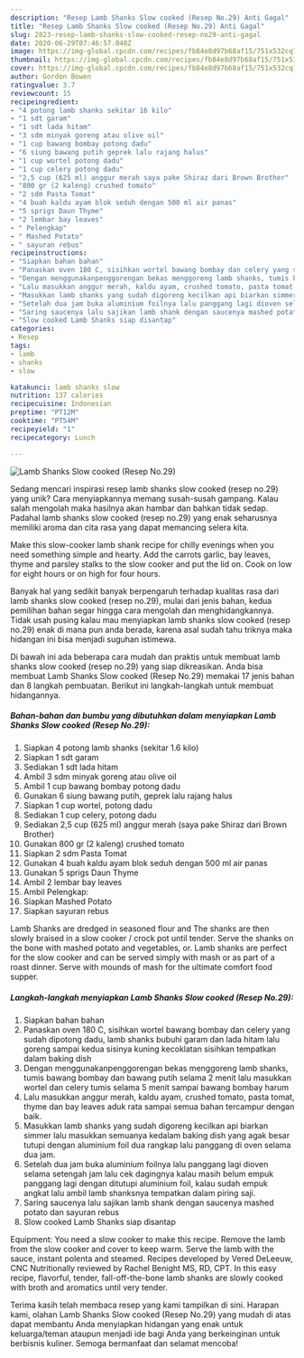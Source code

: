 ```yaml
---
description: "Resep Lamb Shanks Slow cooked (Resep No.29) Anti Gagal"
title: "Resep Lamb Shanks Slow cooked (Resep No.29) Anti Gagal"
slug: 2823-resep-lamb-shanks-slow-cooked-resep-no29-anti-gagal
date: 2020-06-29T07:46:57.048Z
image: https://img-global.cpcdn.com/recipes/fb84e8d97b68af15/751x532cq70/lamb-shanks-slow-cooked-resep-no29-foto-resep-utama.jpg
thumbnail: https://img-global.cpcdn.com/recipes/fb84e8d97b68af15/751x532cq70/lamb-shanks-slow-cooked-resep-no29-foto-resep-utama.jpg
cover: https://img-global.cpcdn.com/recipes/fb84e8d97b68af15/751x532cq70/lamb-shanks-slow-cooked-resep-no29-foto-resep-utama.jpg
author: Gordon Bowen
ratingvalue: 3.7
reviewcount: 15
recipeingredient:
- "4 potong lamb shanks sekitar 16 kilo"
- "1 sdt garam"
- "1 sdt lada hitam"
- "3 sdm minyak goreng atau olive oil"
- "1 cup bawang bombay potong dadu"
- "6 siung bawang putih geprek lalu rajang halus"
- "1 cup wortel potong dadu"
- "1 cup celery potong dadu"
- "2,5 cup (625 ml) anggur merah saya pake Shiraz dari Brown Brother"
- "800 gr (2 kaleng) crushed tomato"
- "2 sdm Pasta Tomat"
- "4 buah kaldu ayam blok seduh dengan 500 ml air panas"
- "5 sprigs Daun Thyme"
- "2 lembar bay leaves"
- " Pelengkap"
- " Mashed Potato"
- " sayuran rebus"
recipeinstructions:
- "Siapkan bahan bahan"
- "Panaskan oven 180 C, sisihkan wortel bawang bombay dan celery yang sudah dipotong dadu, lamb shanks bubuhi garam dan lada hitam lalu goreng sampai kedua sisinya kuning kecoklatan sisihkan tempatkan dalam baking dish"
- "Dengan menggunakanpenggorengan bekas menggoreng lamb shanks, tumis bawang bombay dan bawang putih selama 2 menit lalu masukkan wortel dan celery tumis selama 5 menit sampai bawang bombay harum"
- "Lalu masukkan anggur merah, kaldu ayam, crushed tomato, pasta tomat, thyme dan bay leaves aduk rata sampai semua bahan tercampur dengan baik."
- "Masukkan lamb shanks yang sudah digoreng kecilkan api biarkan simmer lalu masukkan semuanya kedalam baking dish yang agak besar tutupi dengan aluminium foil dua rangkap lalu panggang di oven selama dua jam."
- "Setelah dua jam buka aluminium foilnya lalu panggang lagi dioven selama setengah jam lalu cek dagingnya kalau masih belum empuk panggang lagi dengan ditutupi aluminium foil, kalau sudah empuk angkat lalu ambil lamb shanksnya tempatkan dalam piring saji."
- "Saring saucenya lalu sajikan lamb shank dengan saucenya mashed potato dan sayuran rebus"
- "Slow cooked Lamb Shanks siap disantap"
categories:
- Resep
tags:
- lamb
- shanks
- slow

katakunci: lamb shanks slow 
nutrition: 137 calories
recipecuisine: Indonesian
preptime: "PT12M"
cooktime: "PT54M"
recipeyield: "1"
recipecategory: Lunch

---
```



![Lamb Shanks Slow cooked (Resep No.29)](https://img-global.cpcdn.com/recipes/fb84e8d97b68af15/751x532cq70/lamb-shanks-slow-cooked-resep-no29-foto-resep-utama.jpg)

Sedang mencari inspirasi resep lamb shanks slow cooked (resep no.29) yang unik? Cara menyiapkannya memang susah-susah gampang. Kalau salah mengolah maka hasilnya akan hambar dan bahkan tidak sedap. Padahal lamb shanks slow cooked (resep no.29) yang enak seharusnya memiliki aroma dan cita rasa yang dapat memancing selera kita.

Make this slow-cooker lamb shank recipe for chilly evenings when you need something simple and hearty. Add the carrots garlic, bay leaves, thyme and parsley stalks to the slow cooker and put the lid on. Cook on low for eight hours or on high for four hours.

Banyak hal yang sedikit banyak berpengaruh terhadap kualitas rasa dari lamb shanks slow cooked (resep no.29), mulai dari jenis bahan, kedua pemilihan bahan segar hingga cara mengolah dan menghidangkannya. Tidak usah pusing kalau mau menyiapkan lamb shanks slow cooked (resep no.29) enak di mana pun anda berada, karena asal sudah tahu triknya maka hidangan ini bisa menjadi suguhan istimewa.


Di bawah ini ada beberapa cara mudah dan praktis untuk membuat lamb shanks slow cooked (resep no.29) yang siap dikreasikan. Anda bisa membuat Lamb Shanks Slow cooked (Resep No.29) memakai 17 jenis bahan dan 8 langkah pembuatan. Berikut ini langkah-langkah untuk membuat hidangannya.

<!--inarticleads1-->

##### Bahan-bahan dan bumbu yang dibutuhkan dalam menyiapkan Lamb Shanks Slow cooked (Resep No.29):

1. Siapkan 4 potong lamb shanks (sekitar 1.6 kilo)
1. Siapkan 1 sdt garam
1. Sediakan 1 sdt lada hitam
1. Ambil 3 sdm minyak goreng atau olive oil
1. Ambil 1 cup bawang bombay potong dadu
1. Gunakan 6 siung bawang putih, geprek lalu rajang halus
1. Siapkan 1 cup wortel, potong dadu
1. Sediakan 1 cup celery, potong dadu
1. Sediakan 2,5 cup (625 ml) anggur merah (saya pake Shiraz dari Brown Brother)
1. Gunakan 800 gr (2 kaleng) crushed tomato
1. Siapkan 2 sdm Pasta Tomat
1. Gunakan 4 buah kaldu ayam blok seduh dengan 500 ml air panas
1. Gunakan 5 sprigs Daun Thyme
1. Ambil 2 lembar bay leaves
1. Ambil  Pelengkap:
1. Siapkan  Mashed Potato
1. Siapkan  sayuran rebus


Lamb Shanks are dredged in seasoned flour and The shanks are then slowly braised in a slow cooker / crock pot until tender. Serve the shanks on the bone with mashed potato and vegetables, or. Lamb shanks are perfect for the slow cooker and can be served simply with mash or as part of a roast dinner. Serve with mounds of mash for the ultimate comfort food supper. 

<!--inarticleads2-->

##### Langkah-langkah menyiapkan Lamb Shanks Slow cooked (Resep No.29):

1. Siapkan bahan bahan
1. Panaskan oven 180 C, sisihkan wortel bawang bombay dan celery yang sudah dipotong dadu, lamb shanks bubuhi garam dan lada hitam lalu goreng sampai kedua sisinya kuning kecoklatan sisihkan tempatkan dalam baking dish
1. Dengan menggunakanpenggorengan bekas menggoreng lamb shanks, tumis bawang bombay dan bawang putih selama 2 menit lalu masukkan wortel dan celery tumis selama 5 menit sampai bawang bombay harum
1. Lalu masukkan anggur merah, kaldu ayam, crushed tomato, pasta tomat, thyme dan bay leaves aduk rata sampai semua bahan tercampur dengan baik.
1. Masukkan lamb shanks yang sudah digoreng kecilkan api biarkan simmer lalu masukkan semuanya kedalam baking dish yang agak besar tutupi dengan aluminium foil dua rangkap lalu panggang di oven selama dua jam.
1. Setelah dua jam buka aluminium foilnya lalu panggang lagi dioven selama setengah jam lalu cek dagingnya kalau masih belum empuk panggang lagi dengan ditutupi aluminium foil, kalau sudah empuk angkat lalu ambil lamb shanksnya tempatkan dalam piring saji.
1. Saring saucenya lalu sajikan lamb shank dengan saucenya mashed potato dan sayuran rebus
1. Slow cooked Lamb Shanks siap disantap


Equipment: You need a slow cooker to make this recipe. Remove the lamb from the slow cooker and cover to keep warm. Serve the lamb with the sauce, instant polenta and steamed. Recipes developed by Vered DeLeeuw, CNC Nutritionally reviewed by Rachel Benight MS, RD, CPT. In this easy recipe, flavorful, tender, fall-off-the-bone lamb shanks are slowly cooked with broth and aromatics until very tender. 

Terima kasih telah membaca resep yang kami tampilkan di sini. Harapan kami, olahan Lamb Shanks Slow cooked (Resep No.29) yang mudah di atas dapat membantu Anda menyiapkan hidangan yang enak untuk keluarga/teman ataupun menjadi ide bagi Anda yang berkeinginan untuk berbisnis kuliner. Semoga bermanfaat dan selamat mencoba!

